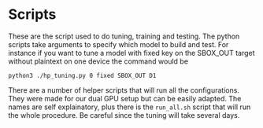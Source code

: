 # Scripts

These are the script used to do tuning, training and testing.
The python scripts take arguments to specify which model to build and test. For instance if you want to tune a model with fixed key on the SBOX_OUT target without plaintext on one device the command would be

```
python3 ./hp_tuning.py 0 fixed SBOX_OUT D1
```

There are a number of helper scripts that will run all the configurations. They were made for our dual GPU setup but can be easily adapted. The names are self explainatory, plus there is the `run_all.sh` script that will run the whole procedure. Be careful since the tuning will take several days.